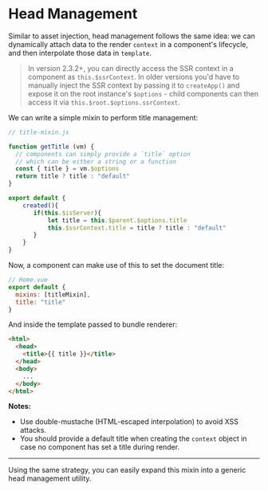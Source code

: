 # Head Management

Similar to asset injection, head management follows the same idea: we can dynamically attach data to the render `context` in a component's lifecycle, and then interpolate those data in `template`.

> In version 2.3.2+, you can directly access the SSR context in a component as `this.$ssrContext`. In older versions you'd have to manually inject the SSR context by passing it to `createApp()` and expose it on the root instance's `$options` - child components can then access it via `this.$root.$options.ssrContext`.

We can write a simple mixin to perform title management:

``` js
// title-mixin.js

function getTitle (vm) {
  // components can simply provide a `title` option
  // which can be either a string or a function
  const { title } = vm.$options
  return title ? title : "default"
}

export default {
    created(){
       if(this.$isServer){
           let title = this.$parent.$options.title
           this.$ssrContext.title = title ? title : "default"
       }
    }
}
```

Now, a component can make use of this to set the document title:

```js
// Home.vue
export default {
  mixins: [titleMixin],
  title: "title"
}
```

And inside the template passed to bundle renderer:

``` html
<html>
  <head>
    <title>{{ title }}</title>
  </head>
  <body>
    ...
  </body>
</html>
```

**Notes:**

- Use double-mustache (HTML-escaped interpolation) to avoid XSS attacks.
- You should provide a default title when creating the `context` object in case no component has set a title during render.

---

Using the same strategy, you can easily expand this mixin into a generic head management utility.
